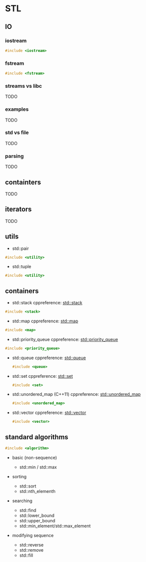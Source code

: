  
# STL

## IO
### iostream
``` cpp
#include <iostream>
```
### fstream
``` cpp
#include <fstream>
```
### streams vs libc
TODO
### examples
TODO
### std vs file
TODO
### parsing
TODO

## containters
TODO
## iterators
TODO

 ## utils
- std::pair
``` cpp
#include <utility>
```
- std::tuple
``` cpp
#include <utility>
```

## containers
- std::stack
cppreference: [std::stack](http://en.cppreference.com/w/cpp/container/stack)
``` cpp
#include <stack>
```

- std::map
cppreference: [std::map](http://en.cppreference.com/w/cpp/container/map)
``` cpp
#include <map>
```
- std::priority_queue
cppreference: [std::priority_queue](http://en.cppreference.com/w/cpp/container/priority_queue)
``` cpp
#include <priority_queue>
```

- std::queue
cppreference: [std::queue](http://en.cppreference.com/w/cpp/container/queue)
	``` cpp
	#include <queue>
	```

- std::set
cppreference: [std::set](http://en.cppreference.com/w/cpp/container/set)
	``` cpp
	#include <set>
	```

- std::unordered_map (C++11)
cppreference: [std::unordered_map](http://en.cppreference.com/w/cpp/container/unordered_map)
	``` cpp
	#include <unordered_map>
	```

- std::vector
	cppreference: [std::vector](http://en.cppreference.com/w/cpp/container/vector)
	``` cpp
	#include <vector>
	```
## standard algorithms
``` cpp
#include <algorithm>
```

- basic (non-sequence)
  - std::min / std::max

- sorting
  - std::sort
  - std::nth_elementh

- searching
  - std::find
  - std::lower_bound
  - std::upper_bound
  - std::min_element/std::max_element

- modifying sequence
  - std::reverse
  - std::remove
  - std::fill

<!--stackedit_data:
eyJoaXN0b3J5IjpbMTk3NDQwNzk3MF19
-->